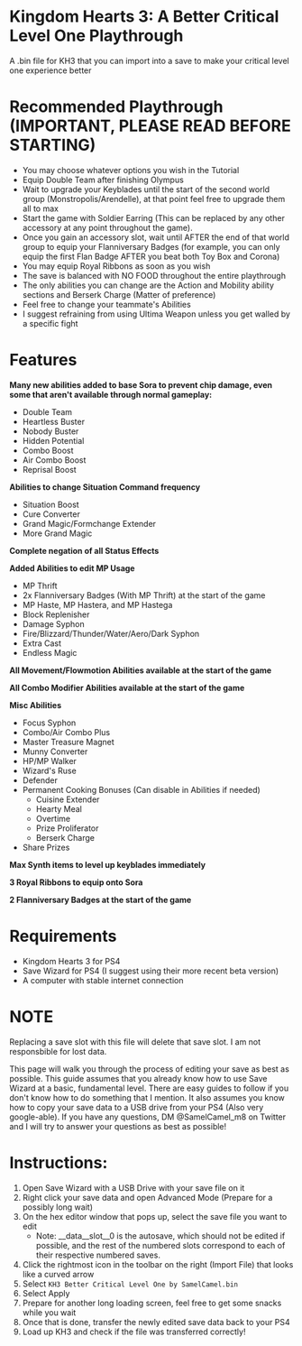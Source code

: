 # Kingdom Hearts 3: A Better Critical Level One Playthrough
A .bin file for KH3 that you can import into a save to make your critical level one experience better

# Recommended Playthrough (IMPORTANT, PLEASE READ BEFORE STARTING)
- You may choose whatever options you wish in the Tutorial
- Equip Double Team after finishing Olympus
- Wait to upgrade your Keyblades until the start of the second world group (Monstropolis/Arendelle), at that point feel free to upgrade them all to max
- Start the game with Soldier Earring (This can be replaced by any other accessory at any point throughout the game).
- Once you gain an accessory slot, wait until AFTER the end of that world group to equip your Flanniversary Badges (for example, you can only equip the first Flan Badge AFTER you beat both Toy Box and Corona)
- You may equip Royal Ribbons as soon as you wish
- The save is balanced with NO FOOD throughout the entire playthrough
- The only abilities you can change are the Action and Mobility ability sections and Berserk Charge (Matter of preference)
- Feel free to change your teammate's Abilities
- I suggest refraining from using Ultima Weapon unless you get walled by a specific fight

# Features
**Many new abilities added to base Sora to prevent chip damage, even some that aren't available through normal gameplay:**
- Double Team
- Heartless Buster
- Nobody Buster
- Hidden Potential
- Combo Boost
- Air Combo Boost
- Reprisal Boost

**Abilities to change Situation Command frequency**
- Situation Boost
- Cure Converter
- Grand Magic/Formchange Extender
- More Grand Magic

**Complete negation of all Status Effects**

**Added Abilities to edit MP Usage**
- MP Thrift
- 2x Flanniversary Badges (With MP Thrift) at the start of the game
- MP Haste, MP Hastera, and MP Hastega
- Block Replenisher
- Damage Syphon
- Fire/Blizzard/Thunder/Water/Aero/Dark Syphon
- Extra Cast
- Endless Magic

**All Movement/Flowmotion Abilities available at the start of the game**

**All Combo Modifier Abilities available at the start of the game**

**Misc Abilities**
- Focus Syphon
- Combo/Air Combo Plus
- Master Treasure Magnet
- Munny Converter
- HP/MP Walker
- Wizard's Ruse
- Defender
- Permanent Cooking Bonuses (Can disable in Abilities if needed)
   - Cuisine Extender
   - Hearty Meal
   - Overtime
   - Prize Proliferator
   - Berserk Charge 
- Share Prizes

**Max Synth items to level up keyblades immediately**

**3 Royal Ribbons to equip onto Sora**

**2 Flanniversary Badges at the start of the game**

# Requirements
- Kingdom Hearts 3 for PS4
- Save Wizard for PS4 (I suggest using their more recent beta version)
- A computer with stable internet connection

# NOTE
Replacing a save slot with this file will delete that save slot. I am not responsbible for lost data.

This page will walk you through the process of editing your save as best as possible. This guide assumes that you already know how to use Save Wizard at a basic, fundamental level. There are easy guides to follow if you don't know how to do something that I mention. It also assumes you know how to copy your save data to a USB drive from your PS4 (Also very google-able). If you have any questions, DM @SamelCamel_m8 on Twitter and I will try to answer your questions as best as possible!

# Instructions:
1. Open Save Wizard with a USB Drive with your save file on it
2. Right click your save data and open Advanced Mode (Prepare for a possibly long wait)
3. On the hex editor window that pops up, select the save file you want to edit
   - Note: \_\_data\_\_slot\_\_0 is the autosave, which should not be edited if possible, and the rest of the numbered slots correspond to each of their respective numbered saves.
4. Click the rightmost icon in the toolbar on the right (Import File) that looks like a curved arrow
5. Select `KH3 Better Critical Level One by SamelCamel.bin`
6. Select Apply
7. Prepare for another long loading screen, feel free to get some snacks while you wait
8. Once that is done, transfer the newly edited save data back to your PS4
9. Load up KH3 and check if the file was transferred correctly!

